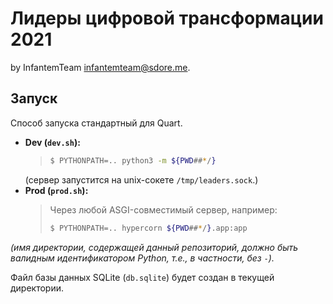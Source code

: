 # Лидеры цифровой трансформации 2021

by InfantemTeam <infantemteam@sdore.me>.

## Запуск
Способ запуска стандартный для Quart.
* **Dev (`dev.sh`):**
  > ```bash
  > $ PYTHONPATH=.. python3 -m ${PWD##*/}
  > ```
  (сервер запустится на unix-сокете `/tmp/leaders.sock`.)
* **Prod (`prod.sh`):**
  > Через любой ASGI-совместимый сервер, например:
  > ```bash
  > $ PYTHONPATH=.. hypercorn ${PWD##*/}.app:app
  > ```

_(имя директории, содержащей данный репозиторий, должно быть валидным идентификатором Python, т.е., в частности, без `-`)._

Файл базы данных SQLite (`db.sqlite`) будет создан в текущей директории.
